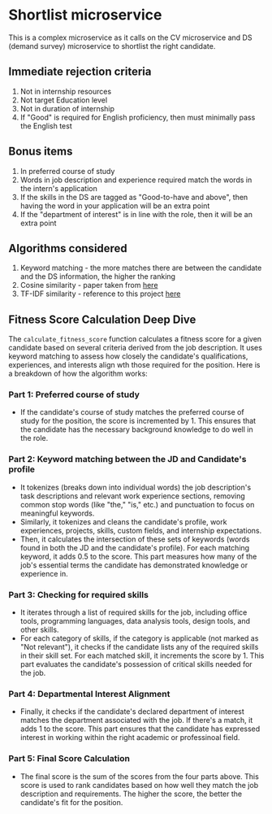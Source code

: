 # Shortlist microservice
This is a complex microservice as it calls on the CV microservice and DS (demand survey) microservice to shortlist the right candidate.

## Immediate rejection criteria
1. Not in internship resources
2. Not target Education level
3. Not in duration of internship
4. If "Good" is required for English proficiency, then must minimally pass the English test

## Bonus items
1. In preferred course of study
2. Words in job description and experience required match the words in the intern's application
3. If the skills in the DS are tagged as "Good-to-have and above", then having the word in your application will be an extra point 
4. If the "department of interest" is in line with the role, then it will be an extra point

## Algorithms considered
1. Keyword matching - the more matches there are between the candidate and the DS information, the higher the ranking
2. Cosine similarity - paper taken from [here](https://www.researchgate.net/publication/366706213_Evaluating_Automatic_CV_Shortlisting_Tool_For_Job_Recruitment_Based_On_Machine_Learning_Techniques)
3. TF-IDF similarity - reference to this project [here](https://github.com/harsha-chirumamilla/resume-screening)

## Fitness Score Calculation Deep Dive
The `calculate_fitness_score` function calculates a fitness score for a given candidate based on several criteria derived from the job description. It uses keyword matching to assess how closely the candidate's qualifications, experiences, and interests align wth those required for the position. Here is a breakdown of how the algorithm works:
### Part 1: Preferred course of study
- If the candidate's course of study matches the preferred course of study for the position, the score is incremented by 1. This ensures that the candidate has the necessary background knowledge to do well in the role.
### Part 2: Keyword matching between the JD and Candidate's profile
- It tokenizes (breaks down into individual words) the job description's task descriptions and relevant work experience sections, removing common stop words (like "the," "is," etc.) and punctuation to focus on meaningful keywords.
- Similarly, it tokenizes and cleans the candidate's profile, work experiences, projects, skills, custom fields, and internship expectations.
- Then, it calculates the intersection of these sets of keywords (words found in both the JD and the candidate's profile). For each matching keyword, it adds 0.5 to the score. This part measures how many of the job's essential terms the candidate has demonstrated knowledge or experience in.
### Part 3: Checking for required skills
- It iterates through a list of required skills for the job, including office tools, programming languages, data analysis tools, design tools, and other skills.
- For each category of skills, if the category is applicable (not marked as "Not relevant"), it checks if the candidate lists any of the required skills in their skill set. For each matched skill, it increments the score by 1. This part evaluates the candidate's possession of critical skills needed for the job. 
### Part 4: Departmental Interest Alignment
- Finally, it checks if the candidate's declared department of interest matches the department associated with the job. If there's a match, it adds 1 to the score. This part ensures that the candidate has expressed interest in working within the right academic or professinoal field.
### Part 5: Final Score Calculation
- The final score is the sum of the scores from the four parts above. This score is used to rank candidates based on how well they match the job description and requirements. The higher the score, the better the candidate's fit for the position.

